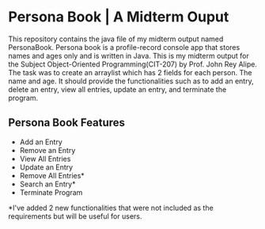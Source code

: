 # Persona Book | A Midterm Ouput

This repository contains the java file of my midterm output named PersonaBook. Persona book is a profile-record console app that stores names and ages only and is written in Java. This is my midterm output for the Subject Object-Oriented Programming(CIT-207) by Prof. John Rey Alipe. The task was to create an arraylist which has 2 fields for each person. The name and age. It should provide the functionalities such as to add an entry, delete an entry, view all entries, update an entry, and terminate the program.

## Persona Book Features

* Add an Entry
* Remove an Entry
* View All Entries
* Update an Entry
* Remove All Entries*
* Search an Entry*
* Terminate Program

*I've added 2 new functionalities that were not included as the requirements but will be useful for users.
